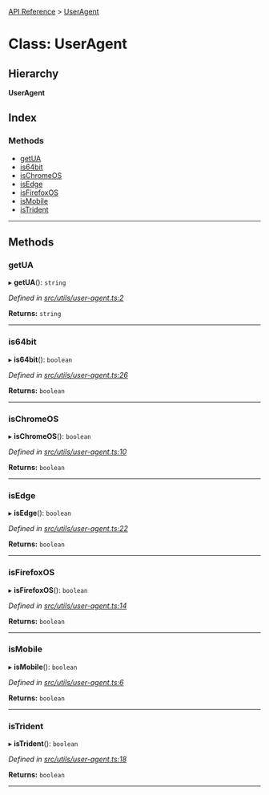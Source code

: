 [API Reference](../README.md) > [UserAgent](../classes/useragent.md)

# Class: UserAgent

## Hierarchy

**UserAgent**

## Index

### Methods

* [getUA](useragent.md#getua)
* [is64bit](useragent.md#is64bit)
* [isChromeOS](useragent.md#ischromeos)
* [isEdge](useragent.md#isedge)
* [isFirefoxOS](useragent.md#isfirefoxos)
* [isMobile](useragent.md#ismobile)
* [isTrident](useragent.md#istrident)

---

## Methods

<a id="getua"></a>

###  getUA

▸ **getUA**(): `string`

*Defined in [src/utils/user-agent.ts:2](https://github.com/repux/repux-lib/blob/dcfa8fe/src/utils/user-agent.ts#L2)*

**Returns:** `string`

___
<a id="is64bit"></a>

###  is64bit

▸ **is64bit**(): `boolean`

*Defined in [src/utils/user-agent.ts:26](https://github.com/repux/repux-lib/blob/dcfa8fe/src/utils/user-agent.ts#L26)*

**Returns:** `boolean`

___
<a id="ischromeos"></a>

###  isChromeOS

▸ **isChromeOS**(): `boolean`

*Defined in [src/utils/user-agent.ts:10](https://github.com/repux/repux-lib/blob/dcfa8fe/src/utils/user-agent.ts#L10)*

**Returns:** `boolean`

___
<a id="isedge"></a>

###  isEdge

▸ **isEdge**(): `boolean`

*Defined in [src/utils/user-agent.ts:22](https://github.com/repux/repux-lib/blob/dcfa8fe/src/utils/user-agent.ts#L22)*

**Returns:** `boolean`

___
<a id="isfirefoxos"></a>

###  isFirefoxOS

▸ **isFirefoxOS**(): `boolean`

*Defined in [src/utils/user-agent.ts:14](https://github.com/repux/repux-lib/blob/dcfa8fe/src/utils/user-agent.ts#L14)*

**Returns:** `boolean`

___
<a id="ismobile"></a>

###  isMobile

▸ **isMobile**(): `boolean`

*Defined in [src/utils/user-agent.ts:6](https://github.com/repux/repux-lib/blob/dcfa8fe/src/utils/user-agent.ts#L6)*

**Returns:** `boolean`

___
<a id="istrident"></a>

###  isTrident

▸ **isTrident**(): `boolean`

*Defined in [src/utils/user-agent.ts:18](https://github.com/repux/repux-lib/blob/dcfa8fe/src/utils/user-agent.ts#L18)*

**Returns:** `boolean`

___

